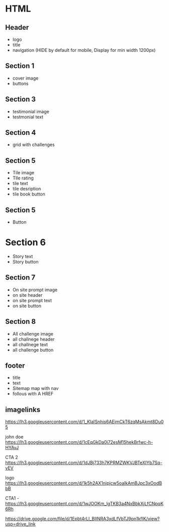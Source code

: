 HTML
============

## Header
* logo
* title
* navigation (HIDE by default for mobile, Display for min width 1200px)

## Section 1 
* cover image
* buttons

## Section 3
* testimonial image
* testmonial text

## Section 4
* grid with challenges

## Section 5
* Tile image
* TIle rating
* tile text
* tile desription
* tile book button

## Section 5
* Button

# Section 6
* Story text
* Story button

## Section 7
* On site prompt image
* on site header
* on site prompt text
* on site button

## Section 8
* All challenge image
* all challnege header
* all challnege text
* all challenge button

## footer
* title
* text
* Sitemap map with nav
* follous with A HREF

## imagelinks

https://lh3.googleusercontent.com/d/1_KlaISnhis6AEjmCkT6zqMsAkmt8Du05

john doe https://lh3.googleusercontent.com/d/1cEqGkDa0i72esM15hekBrfwc-h-HYAvJ

CTA 2 https://lh3.googleusercontent.com/d/1dJBj733h7KPRMZWKVJBTeXIYb7Sq-vEV

logo  https://lh3.googleusercontent.com/d/1k5h2AX1nipjcw5oalkAmBJpc3xOodBbB

CTA1 - https://lh3.googleusercontent.com/d/1wJOOKm_lgTKB3a4NxBbkXjLfCNpqK6Rh

https://drive.google.com/file/d/1Epbt4rLl_BIINRA3xdLfVbTJ9pn1kfIK/view?usp=drive_link

